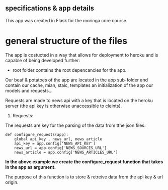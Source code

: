 ## specifications & app details ##

This app was created in Flask for the moringa core course.

# general structure of the files #

The app is costucted in a way that allows for deployment to heroku and is capable of being developed further:

- root folder contains the root depencancies for the app.

Our beaf & potatoes of the app are located in the app sub-folder and contain our cache, mian, staic, templates an initialization of the app our models and requests...

Requests are made to news api with a key that is located on the heroku server (the api key is otherwise unaccessible to cleints).



1. Requests:

The requests are key for the parsing of the data from tthe json files:

```
def configure_requests(app):
    global api_key , news_url, news_article
    api_key = app.config['NEWS_API_KEY']
    news_url = app.config['NEWS_SOURCES_URL']
    news_article = app.config['NEWS_ARTICLES_URL']
```
__In the above example we create the configure_request function that takes in the app as argument.__

The purpose of this function is to store & retreive data from the api key & url origin.

